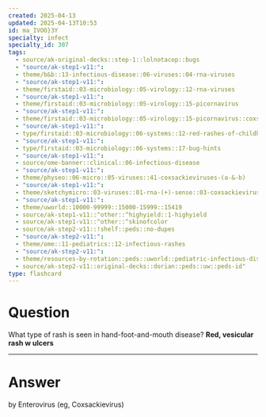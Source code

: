```yaml
---
created: 2025-04-13
updated: 2025-04-13T10:53
id: ma_IVOO}3Y
specialty: infect
specialty_id: 307
tags:
  - source/ak-original-decks::step-1::lolnotacop::bugs
  - "source/ak-step1-v11:": 
  - theme/b&b::13-infectious-disease::06-viruses::04-rna-viruses
  - "source/ak-step1-v11:": 
  - theme/firstaid::03-microbiology::05-virology::12-rna-viruses
  - "source/ak-step1-v11:": 
  - theme/firstaid::03-microbiology::05-virology::15-picornavirus
  - "source/ak-step1-v11:": 
  - theme/firstaid::03-microbiology::05-virology::15-picornavirus::coxsackievirus
  - "source/ak-step1-v11:": 
  - type/firstaid::03-microbiology::06-systems::12-red-rashes-of-childhood
  - "source/ak-step1-v11:": 
  - type/firstaid::03-microbiology::06-systems::17-bug-hints
  - "source/ak-step1-v11:": 
  - source/ome-banner::clinical::06-infectious-disease
  - "source/ak-step1-v11:": 
  - theme/physeo::06-micro::05-viruses::41-coxsackieviruses-(a-&-b)
  - "source/ak-step1-v11:": 
  - theme/sketchymicro::03-viruses::01-rna-(+)-sense::03-coxsackievirus-a-&-b-(picornaviridae)
  - "source/ak-step1-v11:": 
  - theme/uworld::10000-99999::15000-15999::15419
  - source/ak-step1-v11::^other::^highyield::1-highyield
  - source/ak-step1-v11::^other::^skinofcolor
  - source/ak-step2-v11::!shelf::peds::no-dupes
  - "source/ak-step2-v11:": 
  - theme/ome::11-pediatrics::12-infectious-rashes
  - "source/ak-step2-v11:": 
  - theme/resources-by-rotation::peds::uworld::pediatric-infectious-disease::peds-infectious-disease-dorian
  - source/ak-step2-v11::original-decks::dorian::peds::uw::peds-id"
type: flashcard
---
```


# Question
What type of rash is seen in hand-foot-and-mouth disease?   **Red, vesicular rash w ulcers**

---

# Answer
by Enterovirus (eg, Coxsackievirus)